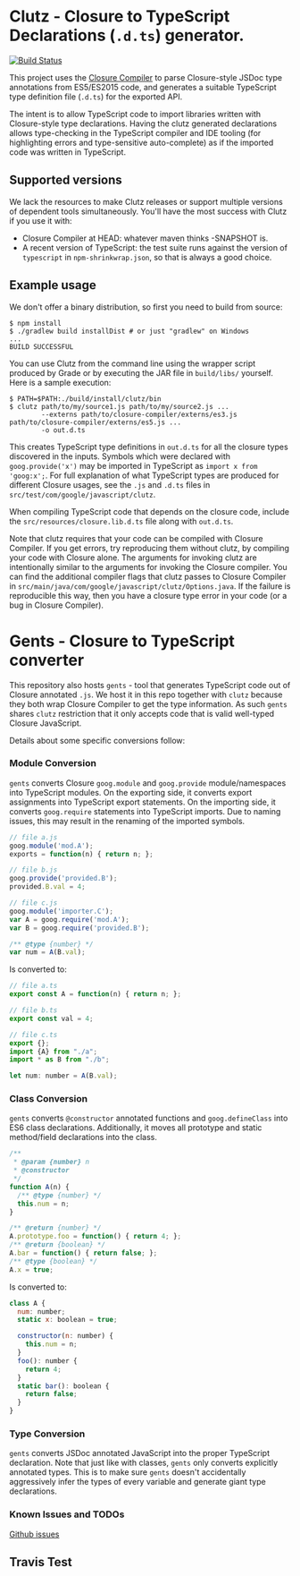# Clutz - Closure to TypeScript Declarations (`.d.ts`) generator.

[![Build Status](https://travis-ci.org/angular/clutz.svg?branch=master)](https://travis-ci.org/angular/clutz)

This project uses the
[Closure Compiler](https://github.com/google/closure-compiler/wiki/Annotating-JavaScript-for-the-Closure-Compiler)
to parse Closure-style JSDoc type annotations from ES5/ES2015 code, and
generates a suitable TypeScript type definition file (`.d.ts`) for the exported
API.

The intent is to allow TypeScript code to import libraries written with
Closure-style type declarations. Having the clutz generated declarations allows
type-checking in the TypeScript compiler and IDE tooling (for highlighting
errors and type-sensitive auto-complete) as if the imported code was written in
TypeScript.

## Supported versions

We lack the resources to make Clutz releases or support multiple versions of
dependent tools simultaneously. You'll have the most success with Clutz if you
use it with:

-   Closure Compiler at HEAD: whatever maven thinks -SNAPSHOT is.
-   A recent version of TypeScript: the test suite runs against the version of
    `typescript` in `npm-shrinkwrap.json`, so that is always a good choice.

## Example usage

We don't offer a binary distribution, so first you need to build from source:

```shell
$ npm install
$ ./gradlew build installDist # or just "gradlew" on Windows
...
BUILD SUCCESSFUL
```

You can use Clutz from the command line using the wrapper script produced by
Grade or by executing the JAR file in `build/libs/` yourself. Here is a sample
execution:

```shell
$ PATH=$PATH:./build/install/clutz/bin
$ clutz path/to/my/source1.js path/to/my/source2.js ...
        --externs path/to/closure-compiler/externs/es3.js path/to/closure-compiler/externs/es5.js ...
        -o out.d.ts
```

This creates TypeScript type definitions in `out.d.ts` for all the closure types
discovered in the inputs. Symbols which were declared with `goog.provide('x')`
may be imported in TypeScript as `import x from 'goog:x';`. For full explanation
of what TypeScript types are produced for different Closure usages, see the
`.js` and `.d.ts` files in `src/test/com/google/javascript/clutz`.

When compiling TypeScript code that depends on the closure code, include the
`src/resources/closure.lib.d.ts` file along with `out.d.ts`.

Note that clutz requires that your code can be compiled with Closure Compiler.
If you get errors, try reproducing them without clutz, by compiling your code
with Closure alone. The arguments for invoking clutz are intentionally similar
to the arguments for invoking the Closure compiler. You can find the additional
compiler flags that clutz passes to Closure Compiler in
`src/main/java/com/google/javascript/clutz/Options.java`. If the failure is
reproducible this way, then you have a closure type error in your code (or a bug
in Closure Compiler).

# Gents - Closure to TypeScript converter

This repository also hosts `gents` - tool that generates TypeScript code out of
Closure annotated `.js`. We host it in this repo together with `clutz` because
they both wrap Closure Compiler to get the type information. As such `gents`
shares `clutz` restriction that it only accepts code that is valid well-typed
Closure JavaScript.

Details about some specific conversions follow:

### Module Conversion

`gents` converts Closure `goog.module` and `goog.provide` module/namespaces into
TypeScript modules. On the exporting side, it converts export assignments into
TypeScript export statements. On the importing side, it converts `goog.require`
statements into TypeScript imports. Due to naming issues, this may result in the
renaming of the imported symbols.

```javascript {.good}
// file a.js
goog.module('mod.A');
exports = function(n) { return n; };

// file b.js
goog.provide('provided.B');
provided.B.val = 4;

// file c.js
goog.module('importer.C');
var A = goog.require('mod.A');
var B = goog.require('provided.B');

/** @type {number} */
var num = A(B.val);
```

Is converted to:

```javascript {.good}
// file a.ts
export const A = function(n) { return n; };

// file b.ts
export const val = 4;

// file c.ts
export {};
import {A} from "./a";
import * as B from "./b";

let num: number = A(B.val);
```

### Class Conversion

`gents` converts `@constructor` annotated functions and `goog.defineClass` into
ES6 class declarations. Additionally, it moves all prototype and static
method/field declarations into the class.

```javascript {.good}
/**
 * @param {number} n
 * @constructor
 */
function A(n) {
  /** @type {number} */
  this.num = n;
}

/** @return {number} */
A.prototype.foo = function() { return 4; };
/** @return {boolean} */
A.bar = function() { return false; };
/** @type {boolean} */
A.x = true;
```

Is converted to:

```javascript {.good}
class A {
  num: number;
  static x: boolean = true;

  constructor(n: number) {
    this.num = n;
  }
  foo(): number {
    return 4;
  }
  static bar(): boolean {
    return false;
  }
}
```

### Type Conversion

`gents` converts JSDoc annotated JavaScript into the proper TypeScript
declaration. Note that just like with classes, `gents` only converts explicitly
annotated types. This is to make sure `gents` doesn't accidentally aggressively
infer the types of every variable and generate giant type declarations.

### Known Issues and TODOs

[Github issues](https://github.com/angular/clutz/issues?q=is%3Aopen+is%3Aissue+label%3Agents)

## Travis Test
